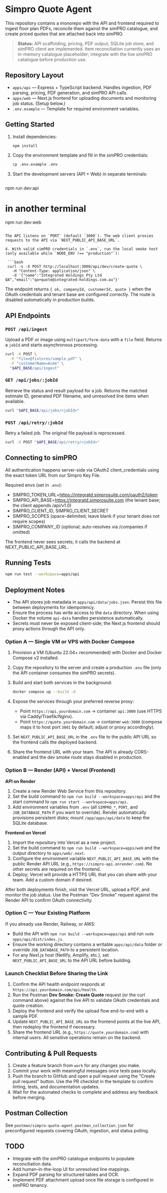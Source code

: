 # Simpro Quote Agent

This repository contains a monorepo with the API and frontend required to ingest floor plan PDFs, reconcile them against the simPRO catalogue, and create priced quotes that are attached back into simPRO.

> **Status:** API scaffolding, pricing, PDF output, SQLite job store, and simPRO client are implemented. Item reconciliation currently uses an in-memory catalogue placeholder; integrate with the live simPRO catalogue before production use.

## Repository Layout

- `apps/api` — Express + TypeScript backend. Handles ingestion, PDF parsing, pricing, PDF generation, and simPRO API calls.
- `apps/web` — Next.js frontend for uploading documents and monitoring job status. (Setup below.)
- `.env.example` — Template for required environment variables.

## Getting Started

1. Install dependencies:

   ```bash
   npm install
   ```

2. Copy the environment template and fill in the simPRO credentials:

   ```bash
   cp .env.example .env
   ```

3. Start the development servers (API + Web) in separate terminals:

   ```bash
 npm run dev:api
  # in another terminal
  npm run dev:web
  ```

  The API listens on `PORT` (default `3000`). The web client proxies requests to the API via `NEXT_PUBLIC_API_BASE_URL`.

4. With valid simPRO credentials in `.env`, run the local smoke test (only available while `NODE_ENV !== "production"`):

   ```bash
   curl -s -X POST http://localhost:3000/api/dev/create-quote \
     -H "Content-Type: application/json" \
     -d '{"name":"Integrated Holdings Pty Ltd QA","email":"qa+quote@integrated-holdings.com.au"}'
   ```

   The endpoint returns `{ ok, companyId, customerId, quote }` when the OAuth credentials and tenant base are configured correctly. The route is disabled automatically in production builds.

## API Endpoints

### `POST /api/ingest`

Upload a PDF or image using `multipart/form-data` with a `file` field. Returns a `jobId` and starts asynchronous processing.

```bash
curl -X POST \
  -F "file=@fixtures/sample.pdf" \
  -F "customerName=Acme" \
  "$API_BASE/api/ingest"
```

### `GET /api/jobs/:jobId`

Retrieve the status and result payload for a job. Returns the matched estimate ID, generated PDF filename, and unresolved line items when available.

```bash
curl "$API_BASE/api/jobs/<jobId>"
```

### `POST /api/retry/:jobId`

Retry a failed job. The original file payload is reprocessed.

```bash
curl -X POST "$API_BASE/api/retry/<jobId>"
```

## Connecting to simPRO

All authentication happens server-side via OAuth2 client_credentials using the exact token URL from our Simpro Key File.

Required envs (set in `.env`):
- SIMPRO_TOKEN_URL=https://integratd.simprosuite.com/oauth2/token
- SIMPRO_API_BASE=https://integratd.simprosuite.com    (the tenant base; the client appends /api/v1.0)
- SIMPRO_CLIENT_ID, SIMPRO_CLIENT_SECRET
- SIMPRO_SCOPES (space-delimited; leave blank if your tenant does not require scopes)
- SIMPRO_COMPANY_ID (optional; auto-resolves via /companies if omitted)

The frontend never sees secrets; it calls the backend at NEXT_PUBLIC_API_BASE_URL.

## Running Tests

```bash
npm run test --workspace=apps/api
```

## Deployment Notes

- The API stores job metadata in `apps/api/data/jobs.json`. Persist this file between deployments for idempotency.
- Ensure the process has write access to the `data` directory. When using Docker the volume `api-data` handles persistence automatically.
- Secrets must never be exposed client-side; the Next.js frontend should proxy actions through the API only.

### Option A — Single VM or VPS with Docker Compose

1. Provision a VM (Ubuntu 22.04+ recommended) with Docker and Docker Compose v2 installed.
2. Copy the repository to the server and create a production `.env` file (only the API container consumes the simPRO secrets).
3. Build and start both services in the background:

   ```bash
   docker compose up --build -d
   ```

4. Expose the services through your preferred reverse proxy:
   - Point `https://api.yourdomain.com` → container `api:3000` (use HTTPS via Caddy/Traefik/Nginx).
   - Point `https://quote.yourdomain.com` → container `web:3000` (compose maps it to host port `3001` by default; adjust or proxy accordingly).
5. Set `NEXT_PUBLIC_API_BASE_URL` in the `.env` file to the public API URL so the frontend calls the deployed backend.
6. Share the frontend URL with your team. The API is already CORS-enabled and the dev smoke route stays disabled in production.

### Option B — Render (API) + Vercel (Frontend)

**API on Render**

1. Create a new Render Web Service from this repository.
2. Set the build command to `npm run build --workspace=apps/api` and the start command to `npm run start --workspace=apps/api`.
3. Add environment variables from `.env` (all `SIMPRO_*`, `PORT`, and `JOB_DATABASE_PATH` if you want to override). Render automatically provisions persistent disks; mount `/app/apps/api/data` to keep the SQLite database.

**Frontend on Vercel**

1. Import the repository into Vercel as a new project.
2. Set the build command to `npm run build --workspace=apps/web` and the output directory to `apps/web/.next`.
3. Configure the environment variable `NEXT_PUBLIC_API_BASE_URL` with the public Render API URL (e.g., `https://simpro-api.onrender.com`). No other secrets are required on the frontend.
4. Deploy; Vercel will provide a HTTPS URL that you can share with your team. Add a custom domain if desired.

After both deployments finish, visit the Vercel URL, upload a PDF, and monitor the job status. Use the Postman "Dev Smoke" request against the Render API to confirm OAuth connectivity.

### Option C — Your Existing Platform

If you already use Render, Railway, or AWS:

- Build the API with `npm run build --workspace=apps/api` and run `node apps/api/dist/index.js`.
- Ensure the working directory contains a writable `apps/api/data` folder or override `JOB_DATABASE_PATH` to a persistent location.
- For any Next.js host (Netlify, Amplify, etc.), set `NEXT_PUBLIC_API_BASE_URL` to the API URL before building.

### Launch Checklist Before Sharing the Link

1. Confirm the API health endpoint responds at `https://api.yourdomain.com/api/health`.
2. Run the Postman **Dev Smoke: Create Quote** request (or the curl command above) against the live API to validate OAuth credentials and quote creation.
3. Deploy the frontend and verify the upload flow end-to-end with a sample PDF.
4. Update `NEXT_PUBLIC_API_BASE_URL` so the frontend points at the live API, then redeploy the frontend if necessary.
5. Share the frontend URL (e.g., `https://quote.yourdomain.com`) with internal users. All sensitive operations remain on the backend.

## Contributing & Pull Requests

1. Create a feature branch from `work` for any changes you make.
2. Commit your work with meaningful messages once tests pass locally.
3. Push the branch to GitHub and open a pull request using the "Create pull request" button. Use the PR checklist in the template to confirm linting, tests, and documentation updates.
4. Wait for the automated checks to complete and address any feedback before merging.

## Postman Collection

See `postman/simpro-quote-agent.postman_collection.json` for preconfigured requests covering OAuth, ingestion, and status polling.

## TODO

- Integrate with the simPRO catalogue endpoints to populate reconciliation data.
- Add human-in-the-loop UI for unresolved line mappings.
- Expand PDF parsing for structured tables and OCR.
- Implement PDF attachment upload once file storage is configured in simPRO tenancy.
